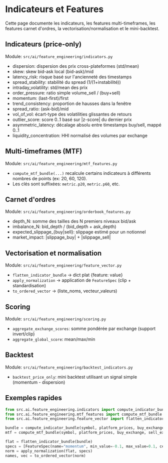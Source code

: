 # Indicateurs et Features

Cette page documente les indicateurs, les features multi-timeframes, les features carnet d'ordres, la vectorisation/normalisation et le mini-backtest.

## Indicateurs (price-only)

Module: `src/ai/feature_engineering/indicators.py`

- dispersion: dispersion des prix cross-plateformes (std/mean)
- skew: skew bid-ask local (bid-ask)/mid
- latency_risk: risque basé sur l'ancienneté des timestamps
- spread_stability: stabilité du spread (1/(1+instabilité))
- intraday_volatility: std/mean des prix
- order_pressure: ratio simple volume_sell / (buy+sell)
- momentum: (last-first)/first
- trend_consistency: proportion de hausses dans la fenêtre
- spread_ratio: (ask-bid)/mid
- vol_of_vol: écart-type des volatilities glissantes de retours
- outlier_score: score 0..1 basé sur |z-score| du dernier prix
- asymmetric_latency: décalage absolu entre timestamps buy/sell, mappé 0..1
- liquidity_concentration: HHI normalisé des volumes par exchange

## Multi-timeframes (MTF)

Module: `src/ai/feature_engineering/mtf_features.py`

- `compute_mtf_bundle(...)` recalcule certains indicateurs à différents nombres de points (ex: 20, 60, 120).
- Les clés sont suffixées: `metric.p20`, `metric.p60`, etc.

## Carnet d'ordres

Module: `src/ai/feature_engineering/orderbook_features.py`

- depth_N: somme des tailles des N premiers niveaux bid/ask
- imbalance_N: bid_depth / (bid_depth + ask_depth)
- expected_slippage_{buy|sell}: slippage estimé pour un notionnel
- market_impact: |slippage_buy| + |slippage_sell|

## Vectorisation et normalisation

Module: `src/ai/feature_engineering/feature_vector.py`

- `flatten_indicator_bundle` -> dict plat {feature: value}
- `apply_normalization` -> application de `FeatureSpec` (clip + standardisation)
- `to_ordered_vector` -> (liste_noms, vecteur_valeurs)

## Scoring

Module: `src/ai/feature_engineering/scoring.py`

- `aggregate_exchange_scores`: somme pondérée par exchange (support invert/clip)
- `aggregate_global_score`: mean/max/min

## Backtest

Module: `src/ai/feature_engineering/backtest_indicators.py`

- `backtest_price_only`: mini backtest utilisant un signal simple (momentum - dispersion)

## Exemples rapides

```python
from src.ai.feature_engineering.indicators import compute_indicator_bundle
from src.ai.feature_engineering.mtf_features import compute_mtf_bundle
from src.ai.feature_engineering.feature_vector import flatten_indicator_bundle, apply_normalization, to_ordered_vector, FeatureSpec

bundle = compute_indicator_bundle(symbol, platform_prices, buy_exchange, sell_exchange, spread_series, price_history)
mtf = compute_mtf_bundle(symbol, platform_prices, buy_exchange, sell_exchange, spread_series, price_history)

flat = flatten_indicator_bundle(bundle)
specs = [FeatureSpec(name="momentum", min_value=-0.1, max_value=0.1, center=0.0, scale=0.02)]
norm = apply_normalization(flat, specs)
names, vec = to_ordered_vector(norm)
```